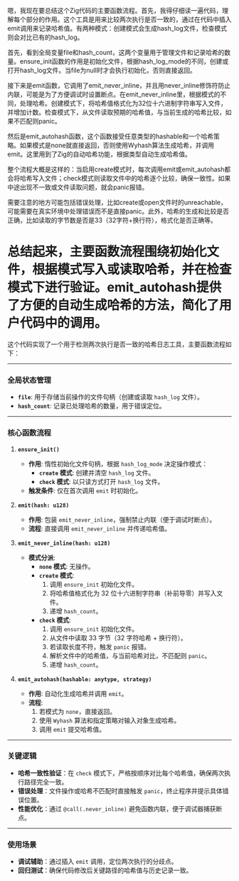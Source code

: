 嗯，我现在要总结这个Zig代码的主要函数流程。首先，我得仔细读一遍代码，理解每个部分的作用。这个工具是用来比较两次执行是否一致的，通过在代码中插入emit调用来记录哈希值。有两种模式：创建模式会生成hash_log文件，检查模式则会对比已有的hash_log。

首先，看到全局变量file和hash_count，这两个变量用于管理文件和记录哈希的数量。ensure_init函数的作用是初始化文件，根据hash_log_mode的不同，创建或打开hash_log文件。当file为null时才会执行初始化，否则直接返回。

接下来是emit函数，它调用了emit_never_inline，并且用never_inline修饰符防止内联，可能是为了方便调试时设置断点。在emit_never_inline里，根据模式的不同，处理哈希。创建模式下，将哈希值格式化为32位十六进制字符串写入文件，并增加计数。检查模式下，从文件读取预期的哈希值，与当前生成的哈希比较，如果不匹配则panic。

然后是emit_autohash函数，这个函数接受任意类型的hashable和一个哈希策略。如果模式是none就直接返回，否则使用Wyhash算法生成哈希，并调用emit。这里用到了Zig的自动哈希功能，根据类型自动生成哈希值。

整个流程大概是这样的：当启用create模式时，每次调用emit或emit_autohash都会将哈希写入文件；check模式则读取文件中的哈希逐个比较，确保一致性。如果中途出现不一致或文件读取问题，就会panic报错。

需要注意的地方可能包括错误处理，比如create或open文件时的unreachable，可能需要在真实环境中处理错误而不是直接panic。此外，哈希的生成和比较是否正确，比如读取的字节数是否是33（32字符+换行符），格式化是否正确等。

总结起来，主要函数流程围绕初始化文件，根据模式写入或读取哈希，并在检查模式下进行验证。emit_autohash提供了方便的自动生成哈希的方法，简化了用户代码中的调用。
================================================
这个代码实现了一个用于检测两次执行是否一致的哈希日志工具，主要函数流程如下：

---

### **全局状态管理**
- **`file`**: 用于存储当前操作的文件句柄（创建或读取 `hash_log` 文件）。
- **`hash_count`**: 记录已处理哈希的数量，用于错误定位。

---

### **核心函数流程**

1. **`ensure_init()`**  
   - **作用**: 惰性初始化文件句柄，根据 `hash_log_mode` 决定操作模式：
     - **`create` 模式**: 创建并清空 `hash_log` 文件。
     - **`check` 模式**: 以只读方式打开 `hash_log` 文件。
   - **触发条件**: 仅在首次调用 `emit` 时初始化。

2. **`emit(hash: u128)`**  
   - **作用**: 包装 `emit_never_inline`，强制禁止内联（便于调试时断点）。
   - **流程**: 直接调用 `emit_never_inline` 并传递哈希值。

3. **`emit_never_inline(hash: u128)`**  
   - **模式分派**:
     - **`none` 模式**: 无操作。
     - **`create` 模式**:
       1. 调用 `ensure_init` 初始化文件。
       2. 将哈希值格式化为 32 位十六进制字符串（补前导零）并写入文件。
       3. 递增 `hash_count`。
     - **`check` 模式**:
       1. 调用 `ensure_init` 初始化文件。
       2. 从文件中读取 33 字节（32 字符哈希 + 换行符）。
       3. 若读取长度不符，触发 `panic` 报错。
       4. 解析文件中的哈希值，与当前哈希对比，不匹配则 `panic`。
       5. 递增 `hash_count`。

4. **`emit_autohash(hashable: anytype, strategy)`**  
   - **作用**: 自动化生成哈希并调用 `emit`。
   - **流程**:
     1. 若模式为 `none`，直接返回。
     2. 使用 `Wyhash` 算法和指定策略对输入对象生成哈希。
     3. 调用 `emit` 提交哈希值。

---

### **关键逻辑**
- **哈希一致性验证**：在 `check` 模式下，严格按顺序对比每个哈希值，确保两次执行路径完全一致。
- **错误处理**：文件操作或哈希不匹配时直接触发 `panic`，终止程序并提示具体错误位置。
- **性能优化**：通过 `@call(.never_inline)` 避免函数内联，便于调试器捕获断点。

---

### **使用场景**
- **调试辅助**：通过插入 `emit` 调用，定位两次执行的分歧点。
- **回归测试**：确保代码修改后关键路径的哈希值与历史记录一致。